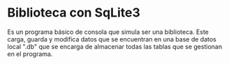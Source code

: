 # Biblioteca con SqLite3

Es un programa básico de consola que simula ser una biblioteca. Este carga, guarda y modifica datos que se encuentran en una base de datos local ".db" que se encarga de almacenar todas las tablas que se gestionan en el programa.
